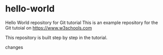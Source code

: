 # hello-world

Hello World repository for Git tutorial
This is an example repository for the Git tutoial on https://www.w3schools.com

This repository is built step by step in the tutorial.

changes
